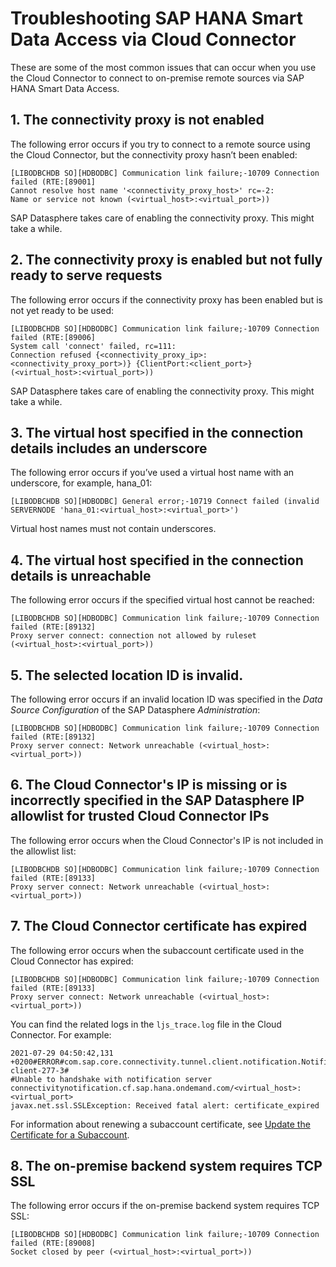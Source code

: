 <!-- loio42f683edbf6742b19cf15e7a18b8a607 -->

# Troubleshooting SAP HANA Smart Data Access via Cloud Connector

These are some of the most common issues that can occur when you use the Cloud Connector to connect to on-premise remote sources via SAP HANA Smart Data Access.



<a name="loio42f683edbf6742b19cf15e7a18b8a607__section_jy2_k3b_zpb"/>

## 1. The connectivity proxy is not enabled

The following error occurs if you try to connect to a remote source using the Cloud Connector, but the connectivity proxy hasn’t been enabled:

```
[LIBODBCHDB SO][HDBODBC] Communication link failure;-10709 Connection failed (RTE:[89001] 
Cannot resolve host name '<connectivity_proxy_host>' rc=-2: 
Name or service not known (<virtual_host>:<virtual_port>))
```

SAP Datasphere takes care of enabling the connectivity proxy. This might take a while.



<a name="loio42f683edbf6742b19cf15e7a18b8a607__section_c5m_k3b_zpb"/>

## 2. The connectivity proxy is enabled but not fully ready to serve requests

The following error occurs if the connectivity proxy has been enabled but is not yet ready to be used:

```
[LIBODBCHDB SO][HDBODBC] Communication link failure;-10709 Connection failed (RTE:[89006] 
System call 'connect' failed, rc=111:
Connection refused {<connectivity_proxy_ip>:<connectivity_proxy_port>)} {ClientPort:<client_port>} (<virtual_host>:<virtual_port>))
```

SAP Datasphere takes care of enabling the connectivity proxy. This might take a while.



<a name="loio42f683edbf6742b19cf15e7a18b8a607__section_ynn_k3b_zpb"/>

## 3. The virtual host specified in the connection details includes an underscore

The following error occurs if you’ve used a virtual host name with an underscore, for example, hana\_01:

```
[LIBODBCHDB SO][HDBODBC] General error;-10719 Connect failed (invalid SERVERNODE 'hana_01:<virtual_host>:<virtual_port>')
```

Virtual host names must not contain underscores.



<a name="loio42f683edbf6742b19cf15e7a18b8a607__section_e24_k3b_zpb"/>

## 4. The virtual host specified in the connection details is unreachable

The following error occurs if the specified virtual host cannot be reached:

```
[LIBODBCHDB SO][HDBODBC] Communication link failure;-10709 Connection failed (RTE:[89132] 
Proxy server connect: connection not allowed by ruleset (<virtual_host>:<virtual_port>))
```



<a name="loio42f683edbf6742b19cf15e7a18b8a607__section_kx4_k3b_zpb"/>

## 5. The selected location ID is invalid.

The following error occurs if an invalid location ID was specified in the *Data Source Configuration* of the SAP Datasphere *Administration*:

```
[LIBODBCHDB SO][HDBODBC] Communication link failure;-10709 Connection failed (RTE:[89132] 
Proxy server connect: Network unreachable (<virtual_host>:<virtual_port>))

```



<a name="loio42f683edbf6742b19cf15e7a18b8a607__section_yz2_n5z_fqb"/>

## 6. The Cloud Connector's IP is missing or is incorrectly specified in the SAP Datasphere IP allowlist for trusted Cloud Connector IPs

The following error occurs when the Cloud Connector's IP is not included in the allowlist list:

```
[LIBODBCHDB SO][HDBODBC] Communication link failure;-10709 Connection failed (RTE:[89133] 
Proxy server connect: Network unreachable (<virtual_host>:<virtual_port>))

```



<a name="loio42f683edbf6742b19cf15e7a18b8a607__section_kqv_gmt_kqb"/>

## 7. The Cloud Connector certificate has expired

The following error occurs when the subaccount certificate used in the Cloud Connector has expired:

```
[LIBODBCHDB SO][HDBODBC] Communication link failure;-10709 Connection failed (RTE:[89133] 
Proxy server connect: Network unreachable (<virtual_host>:<virtual_port>))

```

You can find the related logs in the `ljs_trace.log` file in the Cloud Connector. For example:

```
2021-07-29 04:50:42,131 +0200#ERROR#com.sap.core.connectivity.tunnel.client.notification.NotificationClient#notification-client-277-3# 
#Unable to handshake with notification server connectivitynotification.cf.sap.hana.ondemand.com/<virtual_host>:<virtual_port> 
javax.net.ssl.SSLException: Received fatal alert: certificate_expired

```

For information about renewing a subaccount certificate, see [Update the Certificate for a Subaccount](https://help.sap.com/viewer/cca91383641e40ffbe03bdc78f00f681/Cloud/en-US/071708a655de4486b498cf5b16fb8ea8.html).



<a name="loio42f683edbf6742b19cf15e7a18b8a607__section_anp_k3b_zpb"/>

## 8. The on-premise backend system requires TCP SSL

The following error occurs if the on-premise backend system requires TCP SSL:

```
[LIBODBCHDB SO][HDBODBC] Communication link failure;-10709 Connection failed (RTE:[89008] 
Socket closed by peer (<virtual_host>:<virtual_port>))
```

